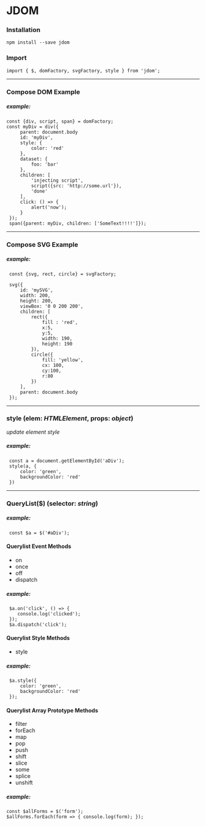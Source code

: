 # JDOM <!-- [![Playwright](https://github.com/jdomjs/jdom/actions/workflows/playwright.yml/badge.svg)](https://github.com/jdomjs/jdom/actions/workflows/playwright.yml) -->

### Installation

```
npm install --save jdom

```

### Import

```
import { $, domFactory, svgFactory, style } from 'jdom';
```

---

### Compose DOM Example

##### example:

```
const {div, script, span} = domFactory;
const myDiv = div({
     parent: document.body
     id: 'myDiv',
     style: {
         color: 'red'
     },
     dataset: {
         foo: 'bar'
     },
     children: [
         'injecting script',
         script({src: 'http://some.url'}),
         'done'
     ],
     click: () => {
         alert('now');
     }
 });
 span({parent: myDiv, children: ['SomeText!!!!']});
```

---

### Compose SVG Example

##### example:

```
 const {svg, rect, circle} = svgFactory;

 svg({
     id: 'mySVG',
     width: 200,
     height: 200,
     viewBox: '0 0 200 200',
     children: [
         rect({
             fill : 'red',
             x:5,
             y:5,
             width: 190,
             height: 190
         }),
         circle({
             fill: 'yellow',
             cx: 100,
             cy:100,
             r:80
         })
     ],
     parent: document.body
 });
```

---

### style (**elem**: _HTMLElement_, **props**: _object_)

_update element style_

##### example:

```
 const a = document.getElementById('aDiv');
 style(a, {
     color: 'green',
     backgroundColor: 'red'
 })
```

---

### QueryList(\$) (**selector**: _string_)

##### example:

```
 const $a = $('#aDiv');
```

#### Querylist Event Methods

-   on
-   once
-   off
-   dispatch

##### example:

```
 $a.on('click', () => {
    console.log('clicked');
 });
 $a.dispatch('click');
```

#### Querylist Style Methods

-   style

##### example:

```
 $a.style({
     color: 'green',
     backgroundColor: 'red'
 });
```

#### Querylist Array Prototype Methods

-   filter
-   forEach
-   map
-   pop
-   push
-   shift
-   slice
-   some
-   splice
-   unshift

##### example:

```
const $allForms = $('form');
$allForms.forEach(form => { console.log(form); });
```
